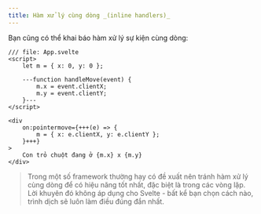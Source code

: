```yaml
---
title: Hàm xử lý cùng dòng _(inline handlers)_
---
```


Bạn cũng có thể khai báo hàm xử lý sự kiện cùng dòng:

```svelte
/// file: App.svelte
<script>
	let m = { x: 0, y: 0 };

	---function handleMove(event) {
		m.x = event.clientX;
		m.y = event.clientY;
	}---
</script>

<div
	on:pointermove={+++(e) => {
		m = { x: e.clientX, y: e.clientY };
	}+++}
>
	Con trỏ chuột đang ở {m.x} x {m.y}
</div>
```

> Trong một số framework thường hay có đề xuất nên tránh hàm xử lý cùng dòng để có hiệu năng tốt nhất, đặc biệt là trong các vòng lặp. Lời khuyên đó không áp dụng cho Svelte - bất kể bạn chọn cách nào, trình dịch sẽ luôn làm điều đúng đắn nhất.
